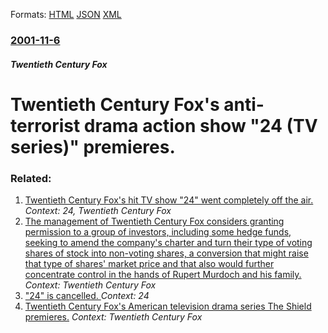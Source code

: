 
Formats: [HTML](/news/2001/11/6/twentieth-century-fox-s-anti-terrorist-drama-action-show-24-tv-series-premieres.html)  [JSON](/news/2001/11/6/twentieth-century-fox-s-anti-terrorist-drama-action-show-24-tv-series-premieres.json)  [XML](/news/2001/11/6/twentieth-century-fox-s-anti-terrorist-drama-action-show-24-tv-series-premieres.xml)  

### [2001-11-6](/news/2001/11/6/index.md)

##### Twentieth Century Fox
#  Twentieth Century Fox's anti-terrorist drama action show "24 (TV series)" premieres.




### Related:

1. [Twentieth Century Fox's hit TV show "24" went completely off the air. ](/news/2010/05/24/twentieth-century-fox-s-hit-tv-show-24-went-completely-off-the-air.md) _Context: 24, Twentieth Century Fox_
2. [The management of Twentieth Century Fox considers granting permission to a group of investors, including some hedge funds, seeking to amend the company's charter and turn their type of voting shares of stock into non-voting shares, a conversion that might raise that type of shares' market price and that also would further concentrate control in the hands of Rupert Murdoch and his family. ](/news/2015/02/7/the-management-of-twentieth-century-fox-considers-granting-permission-to-a-group-of-investors-including-some-hedge-funds-seeking-to-amend.md) _Context: Twentieth Century Fox_
3. ["24" is cancelled. ](/news/2010/03/28/24-is-cancelled.md) _Context: 24_
4. [Twentieth Century Fox's American television drama series The Shield premieres.](/news/2002/03/12/twentieth-century-fox-s-american-television-drama-series-the-shield-premieres.md) _Context: Twentieth Century Fox_
